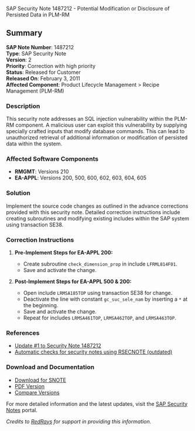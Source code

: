SAP Security Note 1487212 - Potential Modification or Disclosure of Persisted Data in PLM-RM

## Summary

**SAP Note Number**: 1487212  
**Type**: SAP Security Note  
**Version**: 2  
**Priority**: Correction with high priority  
**Status**: Released for Customer  
**Released On**: February 3, 2011  
**Affected Component**: Product Lifecycle Management > Recipe Management (PLM-RM)

### Description

This security note addresses an SQL injection vulnerability within the PLM-RM component. A malicious user can exploit this vulnerability by supplying specially crafted inputs that modify database commands. This can lead to unauthorized retrieval of additional information or modification of persisted data within the system.

### Affected Software Components

- **RMGMT**: Versions 210
- **EA-APPL**: Versions 200, 500, 600, 602, 603, 604, 605

### Solution

Implement the source code changes as outlined in the advance corrections provided with this security note. Detailed correction instructions include creating subroutines and modifying existing includes within the SAP system using transaction SE38.

### Correction Instructions

1. **Pre-Implement Steps for EA-APPL 200:**
   - Create subroutine `check_dimension_prop` in include `LFRML814F01`.
   - Save and activate the change.

2. **Post-Implement Steps for EA-APPL 500 & 200:**
   - Open include `LRMSA185TOP` using transaction SE38 for change.
   - Deactivate the line with constant `gc_suc_sele_nam` by inserting a `*` at the beginning.
   - Save and activate the change.
   - Repeat for includes `LRMSA461TOP`, `LRMSA462TOP`, and `LRMSA463TOP`.

### References

- [Update #1 to Security Note 1487212](https://me.sap.com/notes/1554189)
- [Automatic checks for security notes using RSECNOTE (outdated)](https://me.sap.com/notes/888889)

### Download and Documentation

- [Download for SNOTE](https://notesdownloads.sap.com/note/0040000008800792017)
- [PDF Version](https://userapps.support.sap.com/sap/support/sfm/notes/print/0001487212?language=en-US&token=B409FBBB91347AA7E65F0380230E5DAE)
- [Compare Versions](https://me.sap.com/notesLatestChanges/0001487212/E/diff)

For more detailed information and the latest updates, visit the [SAP Security Notes](https://me.sap.com/) portal.

*Credits to [RedRays](https://redrays.io) for support in providing this information.*